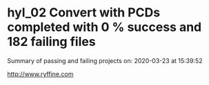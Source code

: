 # hyl_02 Convert with PCDs completed with 0 % success and 182 failing files

Summary of passing and failing projects on: 2020-03-23 at 15:39:52

http://www.ryffine.com
